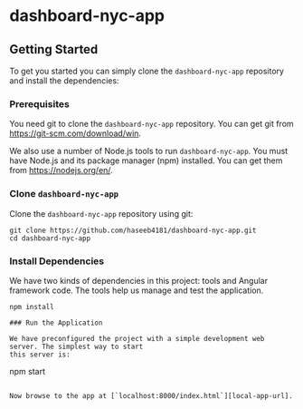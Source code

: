 # dashboard-nyc-app



## Getting Started

To get you started you can simply clone the `dashboard-nyc-app` repository and install the dependencies:

### Prerequisites

You need git to clone the `dashboard-nyc-app` repository. You can get git from https://git-scm.com/download/win.

We also use a number of Node.js tools to run `dashboard-nyc-app`. You must have Node.js
and its package manager (npm) installed. You can get them from https://nodejs.org/en/.

### Clone `dashboard-nyc-app`

Clone the `dashboard-nyc-app` repository using git:

```
git clone https://github.com/haseeb4181/dashboard-nyc-app.git
cd dashboard-nyc-app
```


### Install Dependencies

We have two kinds of dependencies in this project: tools and Angular framework code. The tools help
us manage and test the application.


```
npm install

### Run the Application

We have preconfigured the project with a simple development web server. The simplest way to start
this server is:

```
npm start
```

Now browse to the app at [`localhost:8000/index.html`][local-app-url].
